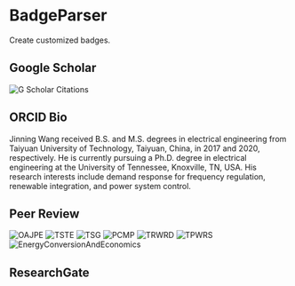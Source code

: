 # BadgeParser
Create customized badges.
## Google Scholar
![G Scholar Citations](https://img.shields.io/badge/G%20Scholar%20Citations-75-blue.svg?logo=googlescholar&link=https://scholar.google.com/citations?user=Wr7nQZAAAAAJ&hl=en&oi=ao)
## ORCID Bio
Jinning Wang received B.S. and M.S. degrees in electrical engineering from Taiyuan University of Technology, Taiyuan, China, in 2017 and 2020, respectively. He is currently pursuing a Ph.D. degree in electrical engineering at the University of Tennessee, Knoxville, TN, USA. His research interests include demand response for frequency regulation, renewable integration, and power system control.
## Peer Review
![OAJPE](https://img.shields.io/badge/OAJPE-2-blue.svg)  ![TSTE](https://img.shields.io/badge/TSTE-1-blue.svg)  ![TSG](https://img.shields.io/badge/TSG-7-blue.svg)  ![PCMP](https://img.shields.io/badge/PCMP-1-blue.svg)  ![TRWRD](https://img.shields.io/badge/TRWRD-2-blue.svg)  ![TPWRS](https://img.shields.io/badge/TPWRS-2-blue.svg)  ![EnergyConversionAndEconomics](https://img.shields.io/badge/EnergyConversionAndEconomics-1-blue.svg)  
## ResearchGate

